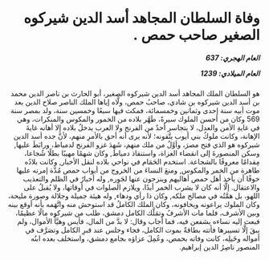 <h1 dir="rtl">وفاة السلطان المجاهد أسد الدين شيركوه الصغير صاحب حمص .</h1>

<h5 dir="rtl">العام الهجري:  637

العام الميلادي: 1239

</h5>

<p dir="rtl">هو السلطان الملك المجاهد أسد الدين شيركوه الصغير، أبو الحارث بن ناصر الدين محمد بن أسد الدين شيركوه بن شادي، صاحبُ حمص، ولَّاه إياها الملك الناصر صلاح الدين بعد موت أبيه سنة إحدى وثمانين وخمسمائة، فمكث فيها سبعًا وخمسين سنة، ولد بمصر سنة 569 وكان من أحسن الملوك سيرةً، طَهَّر بلاده من الخمور والمكوس والمنكرات، وهي في غايةِ الأمن والعدل، لا يتجاسر أحدٌ من الفرنج ولا العرب يدخلُ بلاده إلا أهانه غايةَ الإهانة، وكانت ملوكُ بني أيوب يتَّقونه؛ لأنه يرى أنه أحق بالأمرِ منهم، لأنَّ جده أسد الدين شيركوه هو الذي فتح مصرَ، وأوَّلُ من ملك منهم، شَهِدَ غزو الفرنج لدمياط، ورابَطَ عليها, وسكن المنصورةَ إلى انقضاء الغزاة، واستنقاذ دمياط, وكان شهمًا مهيبًا بطلًا شُجاعا، مِقدامًا معروفًا بالشجاعة. استخدم الحَمَام في نواحي بلاده لنقل الأخبار, وكانت بلادُه طاهرة من الخمر والمكوس, ومنعَ النساءَ من الخروج من أبواب حمص مُدَّة إمرته عليها خوفًا أن يأخذ أهل حمص أهاليهم وينزحون عنها لجَوِره, وله أخبارٌ في الظلم والتعذيب والاعتقال. إلَّا أنه كان لا يشرب الخمر أبدًا، ويلازم الصلوات في أوقاتها، ولا يُقبلُ على اللهو، بل همَّتُه في مصالح ملكه, وكان ذا رأي ودهاء, وله هيئة جميلة وجلالة وصورة مليحة، وكان الملوك يراعونه ويخافونه، وكان الملك الكاملُ قد استوحش منه واتَّهَمه بأنه أوقع بينه وبين الأشرف، فلما مات الأشرفُ وتمَلَّك الكامل دمشق، طلب من شيركوه مالًا عظيمًا، فبعث إليه نساءه يشفعن فيه، فما أجاب وقال: لا بدَّ من المال، فأيس وهيَّأَ الأموال، ولم يبقَ إلَّا تسييرها فأتته بطاقةٌ بموت الكامل، فجاء وجلس عند قبرِ الكامل وتصَرَّف في أمواله وخَيلِه، كانت وفاته بحمص، وعُمِلَ عزاؤه بجامع دمشق، واستخلف بعده ابنُه المنصور ناصِرُ الدين إبراهيم.</p></br>
